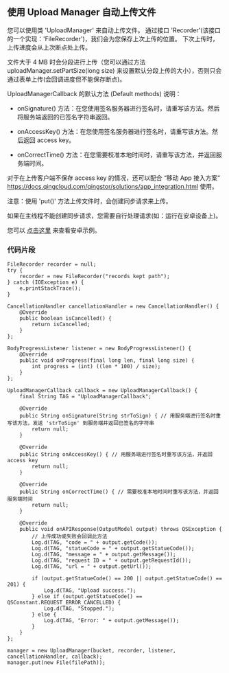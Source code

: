 ## 使用 Upload Manager 自动上传文件

您可以使用类 'UploadManager' 来自动上传文件。
通过接口 'Recorder'(该接口的一个实现：'FileRecorder')，我们会为您保存上次上传的位置。
下次上传时，上传进度会从上次断点处上传。

文件大于 4 MB 时会分段进行上传（您可以通过方法 uploadManager.setPartSize(long size) 来设置默认分段上传的大小），否则只会通过表单上传(会回调进度但不能保存断点)。

UploadManagerCallback 的默认方法 (Default methods) 说明：
- onSignature() 方法：在您使用签名服务器进行签名时，请重写该方法。然后将服务端返回的已签名字符串返回。

- onAccessKey() 方法：在您使用签名服务器进行签名时，请重写该方法。然后返回 access key。

- onCorrectTime() 方法：在您需要校准本地时间时，请重写该方法，并返回服务端时间。

对于在上传客户端不保存 access key 的情况，还可以配合 “移动 App 接入方案” https://docs.qingcloud.com/qingstor/solutions/app_integration.html 使用。

注意：使用 'put()' 方法上传文件时，会创建同步请求来上传。

如果在主线程不能创建同步请求，您需要自行处理请求(如：运行在安卓设备上)。

您可以 [点击这里](https://github.com/chengwwYunify/qingstor-upload-test
) 来查看安卓示例。

### 代码片段

```
FileRecorder recorder = null;
try {
    recorder = new FileRecorder("records kept path");
} catch (IOException e) {
    e.printStackTrace();
}

CancellationHandler cancellationHandler = new CancellationHandler() {
    @Override
    public boolean isCancelled() {
        return isCancelled;
    }
};

BodyProgressListener listener = new BodyProgressListener() {
    @Override
    public void onProgress(final long len, final long size) {
        int progress = (int) ((len * 100) / size);
    }
};

UploadManagerCallback callback = new UploadManagerCallback() {
    final String TAG = "UploadManagerCallback";

    @Override
    public String onSignature(String strToSign) { // 用服务端进行签名时重写该方法，发送 'strToSign' 到服务端并返回已签名的字符串
        return null;
    }

    @Override
    public String onAccessKey() { // 用服务端进行签名时重写该方法，并返回 access key
        return null;
    }

    @Override
    public String onCorrectTime() { // 需要校准本地时间时重写该方法，并返回服务端时间
        return null;
    }

    @Override
    public void onAPIResponse(OutputModel output) throws QSException {
        // 上传成功或失败会回调此方法
        Log.d(TAG, "code = " + output.getCode());
        Log.d(TAG, "statueCode = " + output.getStatueCode());
        Log.d(TAG, "message = " + output.getMessage());
        Log.d(TAG, "request ID = " + output.getRequestId());
        Log.d(TAG, "url = " + output.getUrl());

        if (output.getStatueCode() == 200 || output.getStatueCode() == 201) {
            Log.d(TAG, "Upload success.");
        } else if (output.getStatueCode() == QSConstant.REQUEST_ERROR_CANCELLED) {
            Log.d(TAG, "Stopped.");
        } else {
            Log.d(TAG, "Error: " + output.getMessage());
        }
    }
};

manager = new UploadManager(bucket, recorder, listener, cancellationHandler, callback);
manager.put(new File(filePath));

```